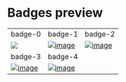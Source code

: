 # Badges preview

<table>
  <tr>
    <td width="33.3333%">badge-0</td>
    <td width="33.3333%">badge-1</td>
    <td width="33.3333%">badge-2</td>
  </tr>

  <tr>
    <td width="33.3333%">
        <a href="https://github.com/Clueless-Community/seamless-ui/blob/main/Badges/src/badge-0.html">
            <img src="https://iili.io/HxkDDAB.png alt="image" border="0">
        </a>
    </td>
    <td width="33.3333%">
        <a href="https://github.com/Clueless-Community/seamless-ui/blob/main/Badges/src/badge-1.html">
            <img src="https://iili.io/HxkDbwP.png" alt="image" border="0">
        </a>
    </td>
    <td width="33.3333%">
        <a href="https://github.com/Clueless-Community/seamless-ui/blob/main/Badges/src/badge-2.html">
            <img src="https://iili.io/HxkDt9V.png" alt="image" border="0">
        </a>
    </td>
  </tr>

  <tr>
    <td width="33.3333%">badge-3</td>
    <td width="33.3333%">badge-4</td>
    <td width="33.3333%"></td>
  </tr>
  <tr>
    <td width="33.3333%">
        <a href="https://github.com/Clueless-Community/seamless-ui/blob/main/Badges/src/badge-3.html">
            <img src="https://iili.io/HxkDyoF.png" alt="image" border="0">
        </a>
    </td>
    <td width="33.3333%">
        <a href="https://github.com/Clueless-Community/seamless-ui/blob/main/Badges/src/badge-4.html">
            <img src="https://iili.io/HxkDmt1.png" alt="image" border="0">
        </a>
    </td>
    <td width="33.3333%"></td>
  </tr>
</table>

